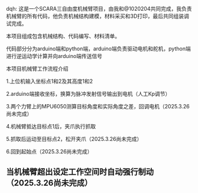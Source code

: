 dqh:
这是一个SCARA三自由度机械臂项目，由我和@1020204共同完成，我负责机械臂的所有代码，他负责机械结构建模，材料采买和3D打印，最后共同组装调试完成。

本项目组成包含机械结构、代码编写、材料清单。

代码部分分为arduino端和python端，arduino端负责驱动电机和舵机，python端进行逆运动学计算并向arduino端传送信号

本项目机械臂工作流程介绍

1.上位机输入坐标点1和2及其高度1和2

2.arduino端接收坐标，换算为脉冲发射信号输出到电机（人工Kp调节）

3.两个力臂上的MPU6050测算目标角度和实际角度之差，回调电机（2025.3.26尚未完成）

4.机械臂抵达目标点1后，夹爪执行抓取

5.抓取后运动至目标点2，松开夹爪（2025.3.26尚未完成）

6.回到起始点（2025.3.26尚未完成）

## 当机械臂超出设定工作空间时自动强行制动（2025.3.26尚未完成）
